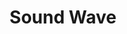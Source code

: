 ---
title: "Sound Wave"

categories: ['']

tags: ['Sound', 'Wave']

arwords: 'الموجة الصوتية'

arexps: []

enwords: ['Sound Wave']

enexps: []

arlexicons: 'م'

enlexicons: 'S'

authors: ['Ruqayya Roshdy']

translators: ['']

citations: 'مقدمة في حوسبة اللغة العربية'

sources: 'مركز الملك عبدالله بن عبدالعزيز الدولي لخدمة اللغة العربية'

slug: ""
---